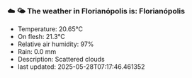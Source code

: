 ### ☁️ 🌤️  The weather in Florianópolis is: Florianópolis

- Temperature: 20.65°C
- On flesh: 21.3°C
- Relative air humidity: 97%
- Rain: 0.0 mm
- Description: Scattered clouds
- last updated: 2025-05-28T07:17:46.461352
